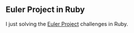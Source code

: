 ## Euler Project in Ruby

I just solving the [Euler Project](https://projecteuler.net/) challenges in Ruby. 